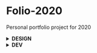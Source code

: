 # Folio-2020
Personal portfolio project for 2020

<details>
<summary><strong>DESIGN</strong></summary>

**Inspiration**
- **[Richard Mattka](http://richardmattka.com)** `(Dark UI / 3D object / Minimal)`
- **[Garden Eight](https://garden-eight.com/)** `(Dark UI / 3D object / Minimal)`
- **[Hey Cusp](https://heycusp.com/)** `(Text anims / Infinite Menu scroll / Image effects)`
- **[Clément Roche](https://www.clementroche.dev/)** `(3D Projects Labs Cube)`
- **[WeCargo](https://www.wecargo.be/)** `(Prog Enhanc. / WebGL on DOM Elements / Nice anims / Check post)`
- **[Victor Work](https://victor.work/)** `(Native Smooth scroll / Colors / WebGL image effects)`
- **[Igor Mahr](https://igma.im/)** `(Micro-anims UI / Cursor deformation / Layout)`
- **[Phoenix Cool](https://web.archive.org/web/20190619180926/https://phoenix.cool/)** `(Micro-anims UI / Easter Eggs ❤)`
- **[Adrien Lamy](https://adrienlamy.fr/)** `(Humor-Derp Avatar / Easter Eggs ❤)`
- **[Adrien Lamy's Lab](https://lab.adrienlamy.fr/)** `(Humor-Derp / Doggo Avatar / Easter Eggs ❤)`

**Repos**
- **[THREEJS Modern Starter](https://github.com/marcofugaro/threejs-modern-app)** `(🚀)`

**Posts**
- **[WebGL Slider + Wind / Cloth effect](https://tympanus.net/Tutorials/3DClothSlideshow/)** `(Codrops ❤)`
- **[Texture Image Projection](https://tympanus.net/Tutorials/TextureProjection/index.html)** `(Codrops ❤)`
- **[Wave Image Distortion](https://tympanus.net/Tutorials/WaveMotionEffect/)** `(Codrops ❤)`
- **[RGB Shift + Zoom Image Distortion](https://tympanus.net/Tutorials/webgl-mouseover-effects/step3.html)** `(Codrops ❤)`
- **[Distortion image effects](https://tympanus.net/Tutorials/MotionHoverEffects/index3.html)** `(Codrops ❤)`
- **[Create a WebGL 3d landing](https://www.creativebloq.com/how-to/create-a-webgl-3d-landing-page)** `(Basic THREEJS by Richard Mattka)`
- **[WeCargo - Case study](https://medium.com/epicagency/behind-the-scenes-of-we-cargo-3999f5f559c)** `(WebGL DOM / Progressive enhancement)`
- **[Richard Mattka Experiments](http://richardmattka.com/prototypes)** `(Mostly shaders)`
- **[Clément Roche Experiment](https://codepen.io/ClementRoche/pen/oJWGGQ)** `(Music sync with 3D Object + THREEJS PostProcessing effects)`
- **[Yuri Experiment](https://www.youtube.com/watch?v=afc8qabsGYg)** `(Reproduction of Richard Mattka's background shader / THREEJS Raymarching)`
- **[Yuri Experiments ❤](https://www.youtube.com/watch?v=i-uesNLuunw&list=PLswdBLT9llbheHhZdGNw9RehJP1kvpMHY)** `(All kind of THREEJS + Shaders experiments / debunks / deconstructions)`


**Tools**
- **[Webdesign](https://www.figma.com/files/team/822163543758455023/Les-Pilotins)**
- **[Design Moodboard](https://niice.co/boards/6a3770e03d503d221dbfe93f90b8475a)**

</details>

<details>
<summary><strong>DEV</strong></summary>
  
## Stack
- **VueJS 2 (or 3?)** `(Layouts, components, custom elements, events, navigation...)`
- **NuxtJS** `(Auto-routing, server-side rendering...)`
- **WordPress** `(Headless CMS)`
- **WP Nuxt** `(WP REST API node module wrapper)`
- **Netlify** `(Continuous Integration / Deployment)`
- **Tailwind** `(CSS Framework)`
- **GSAP** `(2D / 3D animations)`
- **THREEJS** `(3D library)`
- **CurtainsJS** `(WebGL animations)`

## Infos / Inspirations / Tools
**Learning**
- **[VueJS - Docs](https://fr.vuejs.org/v2/guide/)**
- **[VueJS - Videos](https://www.vuemastery.com/courses/intro-to-vue-js/vue-instance)** `(Segmented)`
- **[VueJS - Big complete video](https://www.youtube.com/watch?v=4deVCNJq3qc)**
- **[NuxtJS - Docs](https://fr.nuxtjs.org/guide#nuxt-js-qu-est-ce-que-c-est-)**
- **[NuxtJS - Videos](https://vueschool.io/lessons/what-is-nuxtjs)**

**Posts**
- **[Creating a site with NuxtJS & WP REST API](https://medium.com/@moustachedesign/creating-a-website-with-nuxt-js-and-wordpress-rest-api-51cf66599cf3)** `(Nice overall case study)`
- **[Nuxt + Headless WP challenges](https://medium.com/@chris.geelhoed/nuxt-and-headless-wordpress-motivations-and-challenges-3685f649e045)**
- **[Nuxt + ACF + Gridsome](https://snipcart.com/blog/wordpress-vue-headless)** `(Config using ACF + GraphQL (Gridsome) + PWA (VuePress))`
- **[Tailwind + Vue](https://markus.oberlehner.net/blog/setting-up-tailwind-css-with-vue/)** `(Smart way to have purgecss working with dynamic classes 💡)`

**WP Headless Plugins**
- **[Wuxt WP API Extension](https://wordpress.org/plugins/wuxt-headless-wp-api-extensions/)** `(Overall fix for missing endpoints 🤔)`
- **[WP REST API v2 Menus](https://fr.wordpress.org/plugins/wp-rest-api-v2-menus/)** `(Fix missing menus endpoints)`
- **[WP REST Cache](https://wordpress.org/plugins/wp-rest-cache/)** `(Cache REST API data)`
- **[WP Headless Previews](https://github.com/chris-geelhoed/wp-headless-previews)** `(Fix post/page preview url)`
- **[WP REST Yoast Meta](https://wordpress.org/plugins/wp-rest-yoast-meta/)** `(Fix SEO metas)`
- **[ACF to REST API](https://wordpress.org/plugins/acf-to-rest-api/)** `(Add ACF metas to API endpoints)`
- **[WP Headless](https://wordpress.org/plugins/wp-headless/)** `(Remove WP frontend permalinks)`
- **[WP REST API Controller](https://fr.wordpress.org/plugins/wp-rest-api-controller/)** `(Better replacement of Wuxt? 🤔)`
- **[WP REST API Taxos & Terms](https://wordpress.org/plugins/search/andrew-magik-rest-api/)** `(Taxos & terms? 🤔)`
- **[WP2Static](https://wordpress.org/plugins/static-html-output-plugin/)** `(Handle automatically html deploy? 🤔)`

**Repos**
- **[Headless WP Nuxt](https://github.com/netlify-labs/headless-wp-nuxt)** `(Great "WP Headless + Nuxt" base)`
- **[Wuxt](https://github.com/northosts/wuxt)** `(Nice global doc / concept of WP Headless with Nuxt 💡)`
- **[Nuxt WordPress PWA](https://github.com/srhise/nuxt-wordpress-pwa)** `(Nice API config options 💡)`
- **[NuePress](https://github.com/krestaino/nuepress)** `(Recent WP Headless + Nuxt config)`
- **[Nuxt Headless](https://github.com/bovas85/nuxt-headless)** `(Updated version of NuePress? 🤔)`
- **[Headless WP Starter](https://github.com/postlight/headless-wp-starter)** `(Big advanced React WP Headless starter 💡)`

**Tools**
- **[Storybook JS](https://storybook.js.org/)** `(To visualize & test Vue components in an isolated environment)`
</details>

